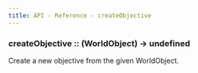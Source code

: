 ```yaml
---
title: API - Reference - createObjective
---
```


### createObjective :: (WorldObject) -> undefined

Create a new objective from the given WorldObject.
